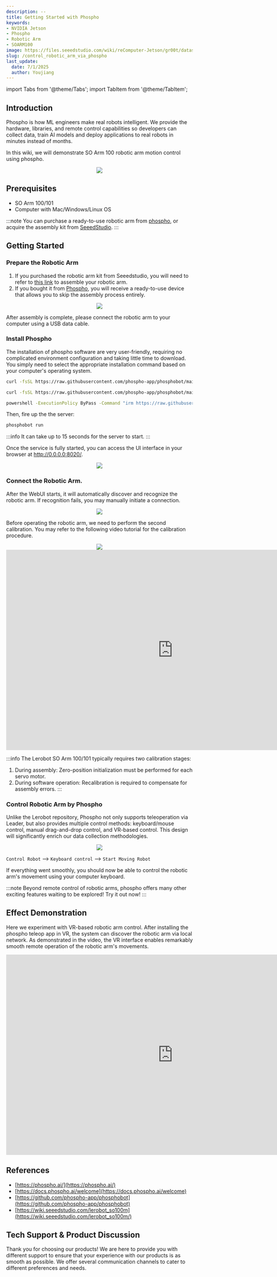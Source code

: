 ```yaml
---
description: --
title: Getting Started with Phospho
keywords:
- NVIDIA Jetson
- Phospho
- Robotic Arm
- SOARM100
image: https://files.seeedstudio.com/wiki/reComputer-Jetson/gr00t/dataset.webp
slug: /control_robotic_arm_via_phospho
last_update:
  date: 7/1/2025
  author: Youjiang
---
```


import Tabs from '@theme/Tabs';
import TabItem from '@theme/TabItem';

## Introduction
Phospho is how ML engineers make real robots intelligent. We provide the hardware, libraries, and remote control capabilities so developers can collect data, train AI models and deploy applications to real robots in minutes instead of months.

In this wiki, we will demonstrate SO Arm 100 robotic arm motion control using phospho.

<div align="center">
    <img width={900} 
    src="https://files.seeedstudio.com/wiki/reComputer-Jetson/phospho/phospho_1.png" />
</div>

## Prerequisites
- SO Arm 100/101
- Computer with Mac/Windows/Linux OS

:::note
You can purchase a ready-to-use robotic arm from [phospho](https://robots.phospho.ai/starter-pack), or acquire the assembly kit from [SeeedStudio](https://www.seeedstudio.com/SO-ARM101-Low-Cost-AI-Arm-Kit-Pro-p-6427.html).
:::

## Getting Started

### Prepare the Robotic Arm
1. If you purchased the robotic arm kit from Seeedstudio, you will need to refer to [this link](https://wiki.seeedstudio.com/lerobot_so100m/#assembly) to assemble your robotic arm.
2. If you bought it from [Phospho](https://robots.phospho.ai/), you will receive a ready-to-use device that allows you to skip the assembly process entirely.

<div align="center">
    <img width={900} 
    src="https://files.seeedstudio.com/wiki/reComputer-Jetson/lerobot/so_arm_100.jpg" />
</div>

After assembly is complete, please connect the robotic arm to your computer using a USB data cable.

### Install Phospho

<div style={{ textAlign: 'justify' }}>

The installation of phospho software are very user-friendly, requiring no complicated environment configuration and taking little time to download. You simply need to select the appropriate installation command based on your computer's operating system.

</div>

<Tabs>
<TabItem value="MacOS" label="MacOS">

```bash
curl -fsSL https://raw.githubusercontent.com/phospho-app/phosphobot/main/install.sh | bash
```
</TabItem>
<TabItem value="Linux" label="Linux">

```bash
curl -fsSL https://raw.githubusercontent.com/phospho-app/phosphobot/main/install.sh | sudo bash
```

</TabItem>
<TabItem value="Windows" label="Windows">

```bash
powershell -ExecutionPolicy ByPass -Command "irm https://raw.githubusercontent.com/phospho-app/phosphobot/main/install.ps1 | iex"
```

</TabItem>
</Tabs>


Then, fire up the the server:

```bash
phosphobot run
```

:::info
It can take up to 15 seconds for the server to start.
:::

Once the service is fully started, you can access the UI interface in your browser at http://0.0.0.0:8020/.
<div align="center">
    <img width={900} 
    src="https://files.seeedstudio.com/wiki/reComputer-Jetson/phospho/webui.png" />
</div>

### Connect the Robotic Arm.

After the WebUI starts, it will automatically discover and recognize the robotic arm. If recognition fails, you may manually initiate a connection.

<div align="center">
    <img width={900} 
    src="https://files.seeedstudio.com/wiki/reComputer-Jetson/phospho/connection.png" />
</div>

Before operating the robotic arm, we need to perform the second calibration. You may refer to the following video tutorial for the calibration procedure.

<div align="center">
    <img width={900} 
    src="https://files.seeedstudio.com/wiki/reComputer-Jetson/phospho/calibration.png" />
</div>

<div align="center">
  <iframe width="900" height="540" src="https://www.youtube.com/embed/65DW8yLcRmM" title="How to calibrate the SO-100 or SO-101 robot arm? Step by step guide" frameborder="0" allow="accelerometer; autoplay; clipboard-write; encrypted-media; gyroscope; picture-in-picture; web-share" referrerpolicy="strict-origin-when-cross-origin" allowfullscreen></iframe>
</div>

:::info
The Lerobot SO Arm 100/101 typically requires two calibration stages:
1. During assembly: Zero-position initialization must be performed for each servo motor.
2. During software operation: Recalibration is required to compensate for assembly errors.
:::

### Control Robotic Arm by Phospho

Unlike the Lerobot repository, Phospho not only supports teleoperation via Leader, but also provides multiple control methods: keyboard/mouse control, manual drag-and-drop control, and VR-based control. This design will significantly enrich our data collection methodologies.

<div align="center">
    <img width={900} 
    src="https://files.seeedstudio.com/wiki/reComputer-Jetson/phospho/control.png" />
</div>

`Control Robot` --> `Keyboard control` --> `Start Moving Robot`

If everything went smoothly, you should now be able to control the robotic arm's movement using your computer keyboard.

:::note
Beyond remote control of robotic arms, phospho offers many other exciting features waiting to be explored! Try it out now!
:::
## Effect Demonstration

Here we experiment with VR-based robotic arm control. After installing the phospho teleop app in VR, the system can discover the robotic arm via local network. As demonstrated in the video, the VR interface enables remarkably smooth remote operation of the robotic arm's movements.

<div align="center">
<iframe width="900" height="540" src="https://www.youtube.com/embed/dvkHfyivQjI" title="AI-Powered Control of the Robotic Arm via Phospho" frameborder="0" allow="accelerometer; autoplay; clipboard-write; encrypted-media; gyroscope; picture-in-picture; web-share" referrerpolicy="strict-origin-when-cross-origin" allowfullscreen></iframe>
</div>

## References

- [https://phospho.ai/](https://phospho.ai/) 
- [https://docs.phospho.ai/welcome](https://docs.phospho.ai/welcome)
- [https://github.com/phospho-app/phosphobot](https://github.com/phospho-app/phosphobot)
- [https://wiki.seeedstudio.com/lerobot_so100m](https://wiki.seeedstudio.com/lerobot_so100m/)

## Tech Support & Product Discussion

Thank you for choosing our products! We are here to provide you with different support to ensure that your experience with our products is as smooth as possible. We offer several communication channels to cater to different preferences and needs.

<div class="button_tech_support_container">
<a href="https://forum.seeedstudio.com/" class="button_forum"></a> 
<a href="https://www.seeedstudio.com/contacts" class="button_email"></a>
</div>

<div class="button_tech_support_container">
<a href="https://discord.gg/eWkprNDMU7" class="button_discord"></a> 
<a href="https://github.com/Seeed-Studio/wiki-documents/discussions/69" class="button_discussion"></a>
</div>